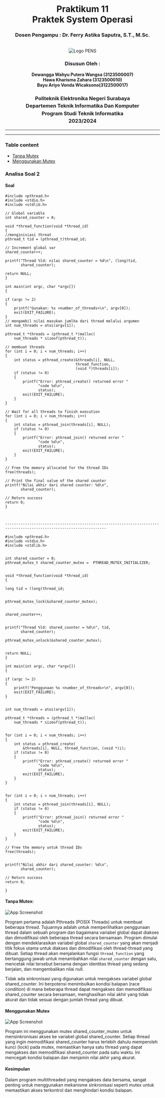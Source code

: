 <div align="center">
  <h1 class="text-align: center;font-weight: bold">Praktikum 11<br>Praktek System Operasi</h1>
  <h3 class="text-align: center;">Dosen Pengampu : Dr. Ferry Astika Saputra, S.T., M.Sc.</h3>
</div>
<br />
<div align="center">
  <img src="https://upload.wikimedia.org/wikipedia/id/4/44/Logo_PENS.png" alt="Logo PENS">
  <h3 style="text-align: center;">Disusun Oleh : </h3>
  <p style="text-align: center;">
    <strong>Dewangga Wahyu Putera Wangsa (3123500007)</strong><br>
    <strong>Hawa Kharisma Zahara (3123500010)</strong><br>
    <strong>Bayu Ariyo Vonda Wicaksono(3122500017)</strong>
  </p>

<h3 style="text-align: center;line-height: 1.5">Politeknik Elektronika Negeri Surabaya<br>Departemen Teknik Informatika Dan Komputer<br>Program Studi Teknik Informatika<br>2023/2024</h3>
  <hr><hr>
</div>

### Table content

- [Tanpa Mutex](#tanpa-mutex)
- [Menggunakan Mutex](#menggunakan-mutex)

### Analisa Soal 2

#### Soal

    #include <pthread.h>
    #include <stdio.h>
    #include <stdlib.h>

    // Global variable
    int shared_counter = 0;

    void *thread_function(void *thread_id)
    {
    //menginisiasi threat
    pthread_t tid = (pthread_t)thread_id;

    // Increment global var
    shared_counter++;

    printf("Thread %ld: nilai shared_counter = %d\n", (long)tid,
           shared_counter);

    return NULL;
    }

    int main(int argc, char *argv[])
    {

    if (argc != 2)
    {
        printf("Gunakan: %s <number_of_threads>\n", argv[0]);
        exit(EXIT_FAILURE);
    }
    // mengambil nilai masukan jumlha dari thread melalui argumen
    int num_threads = atoi(argv[1]);

    pthread_t *threads = (pthread_t *)malloc(
        num_threads * sizeof(pthread_t));

    // membuat threads
    for (int i = 0; i < num_threads; i++)
    {
        int status = pthread_create(&threads[i], NULL,
                                    thread_function,
                                    (void *)threads[i]);
        if (status != 0)
        {
            printf("Error: pthread_create() returned error "
                   "code %d\n",
                   status);
            exit(EXIT_FAILURE);
        }
    }

    // Wait for all threads to finish execution
    for (int i = 0; i < num_threads; i++)
    {
        int status = pthread_join(threads[i], NULL);
        if (status != 0)
        {
            printf("Error: pthread_join() returned error "
                   "code %d\n",
                   status);
            exit(EXIT_FAILURE);
        }
    }

    // Free the memory allocated for the thread IDs
    free(threads);

    // Print the final value of the shared counter
    printf("Nilai akhir dari shared counter: %d\n",
           shared_counter);

    // Return success
    return 0;
    }



    --------------------------------------------------------------------------------------------------------------------

    #include <pthread.h>
    #include <stdio.h>
    #include <stdlib.h>


    int shared_counter = 0;
    pthread_mutex_t shared_counter_mutex =  PTHREAD_MUTEX_INITIALIZER;


    void *thread_function(void *thread_id)
    {
    
    long tid = (long)thread_id;

  
    pthread_mutex_lock(&shared_counter_mutex);

    
    shared_counter++;


    printf("Thread %ld: shared_counter = %d\n", tid,
           shared_counter);

    pthread_mutex_unlock(&shared_counter_mutex);

   
    return NULL;
    }

    int main(int argc, char *argv[])
    {
   
    if (argc != 2)
    {
        printf("Penggunaan %s <number_of_threads>\n", argv[0]);
        exit(EXIT_FAILURE);
    }

   
    int num_threads = atoi(argv[1]);

    pthread_t *threads = (pthread_t *)malloc(
        num_threads * sizeof(pthread_t));


    for (int i = 0; i < num_threads; i++)
    {
        int status = pthread_create(
            &threads[i], NULL, thread_function, (void *)i);
        if (status != 0)
        {
            printf("Error: pthread_create() returned error "
                   "code %d\n",
                   status);
            exit(EXIT_FAILURE);
        }
    }

   
    for (int i = 0; i < num_threads; i++)
    {
        int status = pthread_join(threads[i], NULL);
        if (status != 0)
        {
            printf("Error: pthread_join() returned error "
                   "code %d\n",
                   status);
            exit(EXIT_FAILURE);
        }
    }

    // Free the memory untuk thread IDs
    free(threads);

    
    printf("Nilai akhir dari shared_counter: %d\n",
           shared_counter);

    // Return success
    return 0;

    }


#### Tanpa Mutex:

![App Screenshot](assets/img/1.png)


Program pertama adalah Pthreads (POSIX Threads) untuk membuat beberapa thread. Tujuannya adalah untuk memperlihatkan penggunaan thread dalam sebuah program dan bagaimana variabel global dapat diakses dan dimodifikasi oleh beberapa thread secara bersamaan. Program dimulai dengan mendeklarasikan variabel global `shared_counter` yang akan menjadi titik fokus utama untuk diakses dan dimodifikasi oleh thread-thread yang dibuat. Setiap thread akan menjalankan fungsi `thread_function` yang bertanggung jawab untuk menambahkan nilai `shared_counter` dengan satu, mencetak nilai tersebut bersama dengan identitas thread yang sedang berjalan, dan mengembalikan nilai null.

Tidak ada sinkronisasi yang digunakan untuk mengakses variabel global shared_counter. Ini berpotensi menimbulkan kondisi balapan (race condition) di mana beberapa thread dapat mengakses dan memodifikasi shared_counter secara bersamaan, menghasilkan nilai akhir yang tidak akurat dan tidak sesuai dengan jumlah thread yang dibuat.

#### Menggunakan Mutex

![App Screenshot](assets/img/2.png)

Program ini menggunakan mutex shared_counter_mutex untuk mensinkronisasi akses ke variabel global shared_counter. Setiap thread yang ingin memodifikasi shared_counter harus terlebih dahulu memperoleh kunci (lock) pada mutex, memastikan hanya satu thread yang dapat mengakses dan memodifikasi shared_counter pada satu waktu. Ini mencegah kondisi balapan dan menjamin nilai akhir yang akurat.

#### Kesimpulan 

Dalam program multithreaded yang mengakses data bersama, sangat penting untuk menggunakan mekanisme sinkronisasi seperti mutex untuk memastikan akses terkontrol dan menghindari kondisi balapan. 
